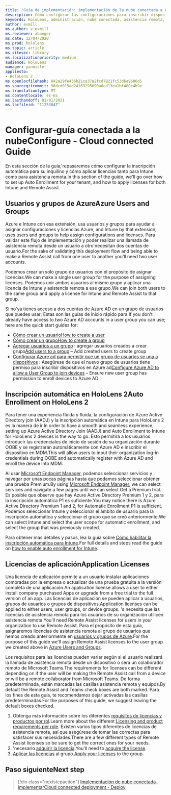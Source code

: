 ```yaml
---
title: 'Guía de implementación: implementación de la nube conectada a HoloLens 2 a escala con asistencia remota-configurar'
description: Cómo configurar las configuraciones para inscribir dispositivos HoloLens en una red conectada en la nube
keywords: HoloLens, administración, nube conectada, asistencia remota, AAD, Azure AD, MDM, administración de dispositivos móviles
author: evmill
ms.author: v-evmill
ms.reviewer: aboeger
ms.date: 12/04/2020
ms.prod: hololens
ms.topic: article
ms.sitesec: library
ms.localizationpriority: medium
audience: HoloLens
manager: yannisle
appliesto:
- HoloLens 2
ms.openlocfilehash: 042a29fe436b21ca37a2fcd7921fc53d6a9686d5
ms.sourcegitcommit: 96dcd015ad24169295690a8ed13ea1bf480e4b9e
ms.translationtype: MT
ms.contentlocale: es-ES
ms.lasthandoff: 01/01/2021
ms.locfileid: "11253047"
---
```

# <span data-ttu-id="31021-104">Configurar-guía conectada a la nube</span><span class="sxs-lookup"><span data-stu-id="31021-104">Configure - Cloud connected Guide</span></span>

<span data-ttu-id="31021-105">En esta sección de la guía,&#39;repasaremos cómo configurar la inscripción automática para su inquilino y cómo aplicar licencias tanto para Intune como para asistencia remota.</span><span class="sxs-lookup"><span data-stu-id="31021-105">In this section of the guide, we&#39;ll go over how to set up Auto Enrollment for your tenant, and how to apply licenses for both Intune and Remote Assist.</span></span>

## <span data-ttu-id="31021-106">Usuarios y grupos de Azure</span><span class="sxs-lookup"><span data-stu-id="31021-106">Azure Users and Groups</span></span>

<span data-ttu-id="31021-107">Azure e Intune con esa extensión, usa usuarios y grupos para ayudar a asignar configuraciones y licencias.</span><span class="sxs-lookup"><span data-stu-id="31021-107">Azure, and Intune by that extension, uses users and groups to help assign configurations and licenses.</span></span> <span data-ttu-id="31021-108">Para validar este flujo de implementación y poder realizar una llamada de asistencia remota desde un usuario a otro&#39;necesitan dos cuentas de usuario.</span><span class="sxs-lookup"><span data-stu-id="31021-108">For the sake of validating this deployment flow and being able to make a Remote Assist call from one user to another you&#39;ll need two user accounts.</span></span>

<span data-ttu-id="31021-109">Podemos crear un solo grupo de usuarios con el propósito de asignar licencias.</span><span class="sxs-lookup"><span data-stu-id="31021-109">We can make a single user group for the purpose of assigning licenses.</span></span> <span data-ttu-id="31021-110">Podemos unir ambos usuarios al mismo grupo y aplicar una licencia de Intune y asistencia remota a ese grupo.</span><span class="sxs-lookup"><span data-stu-id="31021-110">We can join both users to the same group and apply a license for Intune and Remote Assist to that group.</span></span>

<span data-ttu-id="31021-111">Si no&#39;ya tienes acceso a dos cuentas de Azure AD en un grupo de usuarios que puedes usar; Estas son las guías de inicio rápido para:</span><span class="sxs-lookup"><span data-stu-id="31021-111">If you don&#39;t already have access to two Azure AD accounts in a user group you can use; here are the quick start guides for:</span></span>

- [<span data-ttu-id="31021-112">Cómo crear un usuario</span><span class="sxs-lookup"><span data-stu-id="31021-112">How to create a user</span></span>](https://docs.microsoft.com/mem/intune/fundamentals/quickstart-create-user)
- [<span data-ttu-id="31021-113">Cómo crear un grupo</span><span class="sxs-lookup"><span data-stu-id="31021-113">How to create a group</span></span>](https://docs.microsoft.com/mem/intune/fundamentals/quickstart-create-group)
- <span data-ttu-id="31021-114">[Agregar usuarios a un grupo](https://docs.microsoft.com/azure/active-directory/fundamentals/active-directory-groups-members-azure-portal) : agregar usuarios creados a crear grupo</span><span class="sxs-lookup"><span data-stu-id="31021-114">[Add users to a group](https://docs.microsoft.com/azure/active-directory/fundamentals/active-directory-groups-members-azure-portal) – Add created users to create group</span></span>
- <span data-ttu-id="31021-115">[Configurar Azure ad para permitir que un grupo de usuarios se una a dispositivos](https://docs.microsoft.com/azure/active-directory/devices/azureadjoin-plan#configure-your-device-settings) : Asegúrese de que el nuevo grupo de usuarios tiene permiso para inscribir dispositivos en Azure ad</span><span class="sxs-lookup"><span data-stu-id="31021-115">[Configure Azure AD to allow a User Group to join devices](https://docs.microsoft.com/azure/active-directory/devices/azureadjoin-plan#configure-your-device-settings) – Ensure new user group has permission to enroll devices to Azure AD</span></span>

## <span data-ttu-id="31021-116">Inscripción automática en HoloLens 2</span><span class="sxs-lookup"><span data-stu-id="31021-116">Auto Enrollment on HoloLens 2</span></span>

<span data-ttu-id="31021-117">Para tener una experiencia fluida y fluida, la configuración de Azure Active Directory join (AADJ) y la inscripción automática en Intune para HoloLens 2 es la manera de ir.</span><span class="sxs-lookup"><span data-stu-id="31021-117">In order to have a smooth and seamless experience, setting up Azure Active Directory Join (AADJ) and Auto Enrollment to Intune for HoloLens 2 devices is the way to go.</span></span> <span data-ttu-id="31021-118">Esto permitirá a los usuarios introducir las credenciales de inicio de sesión de su organización durante OOBE y se registrarán automáticamente con Azure AD e inscribir el dispositivo en MDM.</span><span class="sxs-lookup"><span data-stu-id="31021-118">This will allow users to input their organization log-in credentials during OOBE and automatically register with Azure AD and enroll the device into MDM.</span></span>

<span data-ttu-id="31021-119">Al usar [Microsoft Endpoint Manager](https://endpoint.microsoft.com/#home), podemos seleccionar servicios y navegar por unas pocas páginas hasta que podamos seleccionar obtener una prueba Premium.</span><span class="sxs-lookup"><span data-stu-id="31021-119">By using [Microsoft Endpoint Manager](https://endpoint.microsoft.com/#home), we can select services and navigate a few pages until we can select Get a Premium trial.</span></span> <span data-ttu-id="31021-120">Es posible que observe que hay Azure Active Directory Premium 1 y 2, para la inscripción automática P1 es suficiente.</span><span class="sxs-lookup"><span data-stu-id="31021-120">You may notice there is Azure Active Directory Premium 1 and 2, for Automatic Enrollment P1 is sufficient.</span></span> <span data-ttu-id="31021-121">Podemos seleccionar Intune y seleccionar el ámbito de usuario para la inscripción automática y seleccionar el grupo que se creó anteriormente.</span><span class="sxs-lookup"><span data-stu-id="31021-121">We can select Intune and select the user scope for automatic enrollment, and select the group that was previously created.</span></span>

<span data-ttu-id="31021-122">Para obtener más detalles y pasos, lea la guía sobre [Cómo habilitar la inscripción automática para Intune](https://docs.microsoft.com/mem/intune/enrollment/quickstart-setup-auto-enrollment).</span><span class="sxs-lookup"><span data-stu-id="31021-122">For full details and steps read the guide on [how to enable auto enrollment for Intune](https://docs.microsoft.com/mem/intune/enrollment/quickstart-setup-auto-enrollment).</span></span>

## <span data-ttu-id="31021-123">Licencias de aplicación</span><span class="sxs-lookup"><span data-stu-id="31021-123">Application Licenses</span></span>

<span data-ttu-id="31021-124">Una licencia de aplicación permite a un usuario instalar aplicaciones compradas por la empresa o actualizar de una prueba gratuita a la versión completa de una aplicación.</span><span class="sxs-lookup"><span data-stu-id="31021-124">An application license allows a user to either install company purchased Apps or upgrade from a free trial to the full version of an app.</span></span> <span data-ttu-id="31021-125">Las licencias de aplicación se pueden aplicar a usuarios, grupos de usuarios o grupos de dispositivos.</span><span class="sxs-lookup"><span data-stu-id="31021-125">Application licenses can be applied to either users, user groups, or device groups.</span></span> <span data-ttu-id="31021-126">&#39;s necesita que las licencias de asistencia remota para los usuarios de su organización utilicen asistencia remota.</span><span class="sxs-lookup"><span data-stu-id="31021-126">You&#39;ll need Remote Assist licenses for users in your organization to use Remote Assist.</span></span> <span data-ttu-id="31021-127">Para el propósito de esta guía, asignaremos licencias de asistencia remota al grupo de usuarios que hemos creado anteriormente en [usuarios y grupos de Azure](hololens2-cloud-connected-configure.md#azure-users-and-groups).</span><span class="sxs-lookup"><span data-stu-id="31021-127">For the purpose of this guide we'll assign Remote Assist licenses to the user group we created above in [Azure Users and Groups](hololens2-cloud-connected-configure.md#azure-users-and-groups).</span></span>

<span data-ttu-id="31021-128">Los requisitos para las licencias pueden variar según si el usuario realizará la llamada de asistencia remota desde un dispositivo o será un colaborador remoto de Microsoft Teams.</span><span class="sxs-lookup"><span data-stu-id="31021-128">The requirements for licenses can be different depending on if the user will be making the Remote Assist call from a device or will be a remote collaborator from Microsoft Teams.</span></span> <span data-ttu-id="31021-129">De forma predeterminada, están marcadas las casillas asistencia remota y equipos.</span><span class="sxs-lookup"><span data-stu-id="31021-129">By default the Remote Assist and Teams check boxes are both marked.</span></span> <span data-ttu-id="31021-130">Para los fines de esta guía, te recomendamos dejar activadas las casillas predeterminadas.</span><span class="sxs-lookup"><span data-stu-id="31021-130">For the purposes of this guide, we suggest leaving the default boxes checked.</span></span>

1. <span data-ttu-id="31021-131">Obtenga más información sobre los diferentes [requisitos de licencias y productos por rol](https://docs.microsoft.com/dynamics365/mixed-reality/remote-assist/requirements#licensing-and-product-requirements-per-role).</span><span class="sxs-lookup"><span data-stu-id="31021-131">Learn more about the different [Licensing and product requirements per role](https://docs.microsoft.com/dynamics365/mixed-reality/remote-assist/requirements#licensing-and-product-requirements-per-role).</span></span> <span data-ttu-id="31021-132">Existen varios tipos diferentes de licencias de asistencia remota, así que asegúrese de tomar las correctas para satisfacer sus necesidades.</span><span class="sxs-lookup"><span data-stu-id="31021-132">There are a few different types of Remote Assist licenses so be sure to get the correct ones for your needs.</span></span>
2. <span data-ttu-id="31021-133">&#39;necesario [adquirir la licencia](https://docs.microsoft.com/dynamics365/mixed-reality/remote-assist/buy-remote-assist).</span><span class="sxs-lookup"><span data-stu-id="31021-133">You&#39;ll need to [acquire the license](https://docs.microsoft.com/dynamics365/mixed-reality/remote-assist/buy-remote-assist).</span></span>
3. <span data-ttu-id="31021-134">[Aplicar las licencias](https://docs.microsoft.com/dynamics365/mixed-reality/remote-assist/deploy-remote-assist) al grupo.</span><span class="sxs-lookup"><span data-stu-id="31021-134">[Apply your licenses](https://docs.microsoft.com/dynamics365/mixed-reality/remote-assist/deploy-remote-assist) to the group.</span></span>

## <span data-ttu-id="31021-135">Paso siguiente</span><span class="sxs-lookup"><span data-stu-id="31021-135">Next step</span></span>

> [!div class="nextstepaction"]
> [<span data-ttu-id="31021-136">Implementación de nube conectada-implementar</span><span class="sxs-lookup"><span data-stu-id="31021-136">Cloud connected deployment - Deploy</span></span>](hololens2-cloud-connected-deploy.md)